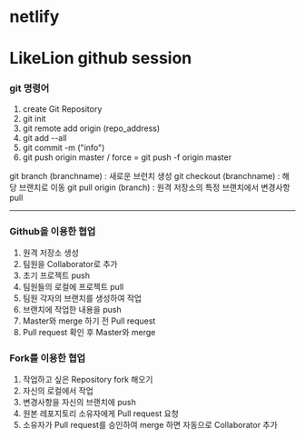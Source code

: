 # netlify
# LikeLion github session

### git 명령어
1. create Git Repository
2. git init
3. git remote add origin (repo_address)
4. git add --all
5. git commit -m ("info")
6. git push origin master / force = git push -f origin master

git branch (branchname) : 새로운 브런치 생성
git checkout (branchname) : 해당 브랜치로 이동
git pull origin (branch) : 원격 저장소의 특정 브랜치에서 변경사항 pull

-------------------------------------------------------------------------

### Github을 이용한 협업

1. 원격 저장소 생성
2. 팀원을 Collaborator로 추가
3. 초기 프로젝트 push
4. 팀원들의 로컬에 프로젝트 pull
5. 팀원 각자의 브랜치를 생성하여 작업
6. 브랜치에 작업한 내용을 push
7. Master와 merge 하기 전 Pull request
8. Pull request 확인 후 Master와 merge

### Fork를 이용한 협업

1. 작업하고 싶은 Repository fork 해오기
2. 자신의 로컬에서 작업
3. 변경사항을 자신의 브랜치에 push
4. 원본 레포지토리 소유자에게 Pull request 요청
5. 소유자가 Pull request를 승인하여 merge 하면 자동으로 Collaborator 추가
